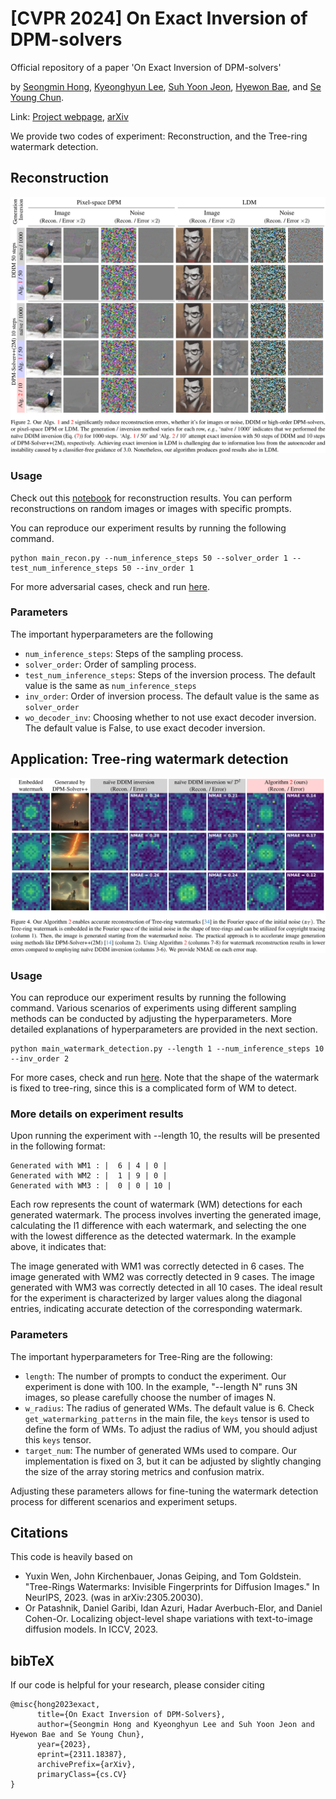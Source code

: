 # [CVPR 2024] On Exact Inversion of DPM-solvers

Official repository of a paper 'On Exact Inversion of DPM-solvers'

by [Seongmin Hong](https://smhongok.github.io), [Kyeonghyun Lee](https://www.linkedin.com/in/khlee0192), [Suh Yoon Jeon](https://www.linkedin.com/in/suhyoonjeon), [Hyewon Bae](https://www.linkedin.com/in/hyewon-bae-05865a260), and [Se Young Chun](https://icl.snu.ac.kr/pi).

Link: [Project webpage](https://smhongok.github.io/inv-dpm.html), [arXiv](https://arxiv.org/abs/2311.18387)

We provide two codes of experiment: Reconstruction, and the Tree-ring watermark detection.

## Reconstruction

<img src=scripts/fig2.png  width="800pt">

### Usage
Check out this [notebook](exact_inversion.ipynb) for reconstruction results. You can perform reconstructions on random images or images with specific prompts.

You can reproduce our experiment results by running the following command.
```
python main_recon.py --num_inference_steps 50 --solver_order 1 --test_num_inference_steps 50 --inv_order 1
```
For more adversarial cases, check and run [here](scripts/run_reconstruction.sh). 

### Parameters
The important hyperparameters are the following
- `num_inference_steps`: Steps of the sampling process.
- `solver_order`: Order of sampling process.
- `test_num_inference_steps`: Steps of the inversion process. The default value is the same as `num_inference_steps`
- `inv_order`: Order of inversion process. The default value is the same as `solver_order`
- `wo_decoder_inv`: Choosing whether to not use exact decoder inversion. The default value is False, to use exact decoder inversion.

## Application: Tree-ring watermark detection

<img src=scripts/fig4.png  width="800pt">

### Usage
You can reproduce our experiment results by running the following command. Various scenarios of experiments using different sampling methods can be conducted by adjusting the hyperparameters. More detailed explanations of hyperparameters are provided in the next section.
```
python main_watermark_detection.py --length 1 --num_inference_steps 10 --inv_order 2
```

For more cases, check and run [here](scripts/run_detection.sh). Note that the shape of the watermark is fixed to tree-ring, since this is a complicated form of WM to detect.

### More details on experiment results
Upon running the experiment with --length 10, the results will be presented in the following format:
```
Generated with WM1 : |  6 | 4 | 0 | 
Generated with WM2 : |  1 | 9 | 0 | 
Generated with WM3 : |  0 | 0 | 10 | 
```
Each row represents the count of watermark (WM) detections for each generated watermark. The process involves inverting the generated image, calculating the l1 difference with each watermark, and selecting the one with the lowest difference as the detected watermark. In the example above, it indicates that:

The image generated with WM1 was correctly detected in 6 cases.
The image generated with WM2 was correctly detected in 9 cases.
The image generated with WM3 was correctly detected in all 10 cases.
The ideal result for the experiment is characterized by larger values along the diagonal entries, indicating accurate detection of the corresponding watermark.

### Parameters
The important hyperparameters for Tree-Ring are the following:

- `length`: The number of prompts to conduct the experiment. Our experiment is done with 100. In the example, "--length N" runs 3N images, so please carefully choose the number of images N. 
- `w_radius`: The radius of generated WMs. The default value is 6. Check `get_watermarking_patterns` in the main file, the `keys` tensor is used to define the form of WMs. To adjust the radius of WM, you should adjust this `keys` tensor.
- `target_num`: The number of generated WMs used to compare. Our implementation is fixed on 3, but it can be adjusted by slightly changing the size of the array storing metrics and confusion matrix.


Adjusting these parameters allows for fine-tuning the watermark detection process for different scenarios and experiment setups.

## Citations
This code is heavily based on 
- Yuxin Wen, John Kirchenbauer, Jonas Geiping, and Tom Goldstein. "Tree-Rings Watermarks: Invisible Fingerprints for Diffusion Images." In NeurIPS, 2023. (was in arXiv:2305.20030).
- Or Patashnik, Daniel Garibi, Idan Azuri, Hadar Averbuch-Elor, and Daniel Cohen-Or. Localizing object-level shape variations with text-to-image diffusion models. In ICCV, 2023.

## bibTeX
If our code is helpful for your research, please consider citing
```
@misc{hong2023exact,
      title={On Exact Inversion of DPM-Solvers}, 
      author={Seongmin Hong and Kyeonghyun Lee and Suh Yoon Jeon and Hyewon Bae and Se Young Chun},
      year={2023},
      eprint={2311.18387},
      archivePrefix={arXiv},
      primaryClass={cs.CV}
}
```
